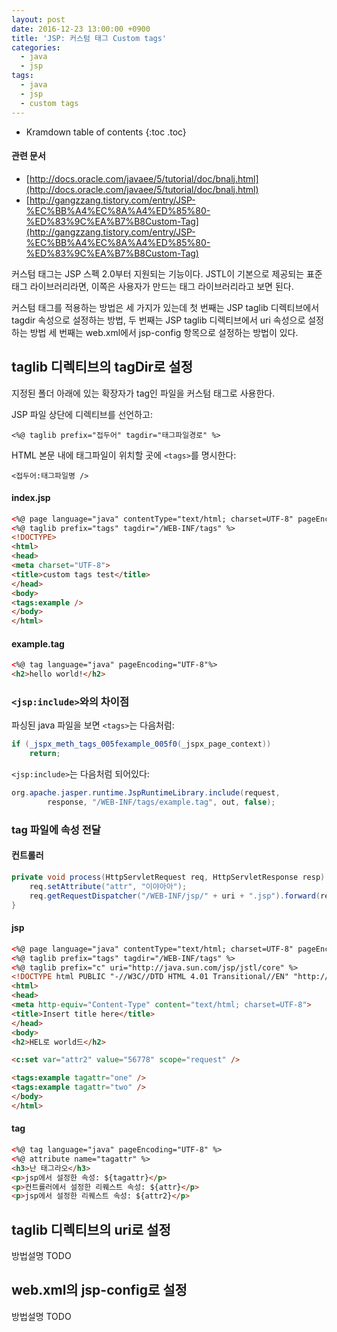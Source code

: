 ```yaml
---
layout: post
date: 2016-12-23 13:00:00 +0900
title: 'JSP: 커스텀 태그 Custom tags'
categories:
  - java
  - jsp
tags:
  - java
  - jsp
  - custom tags
---
```


* Kramdown table of contents
{:toc .toc}

#### 관련 문서

- [http://docs.oracle.com/javaee/5/tutorial/doc/bnalj.html](http://docs.oracle.com/javaee/5/tutorial/doc/bnalj.html)
- [http://gangzzang.tistory.com/entry/JSP-%EC%BB%A4%EC%8A%A4%ED%85%80-%ED%83%9C%EA%B7%B8Custom-Tag](http://gangzzang.tistory.com/entry/JSP-%EC%BB%A4%EC%8A%A4%ED%85%80-%ED%83%9C%EA%B7%B8Custom-Tag)


커스텀 태그는 JSP 스펙 2.0부터 지원되는 기능이다. JSTL이 기본으로 제공되는 표준 태그 라이브러리라면, 이쪽은 사용자가 만드는 태그 라이브러리라고 보면 된다.

커스텀 태그를 적용하는 방법은 세 가지가 있는데 첫 번째는 JSP taglib 디렉티브에서 tagdir 속성으로 설정하는 방법, 두 번째는 JSP taglib 디렉티브에서 uri 속성으로 설정하는 방법  세 번째는 web.xml에서 jsp-config 항목으로 설정하는 방법이 있다.

## taglib 디렉티브의 tagDir로 설정

지정된 폴더 아래에 있는 확장자가 tag인 파일을 커스텀 태그로 사용한다.

JSP 파일 상단에 디렉티브를 선언하고:

```
<%@ taglib prefix="접두어" tagdir="태그파일경로" %>
```

HTML 본문 내에 태그파일이 위치할 곳에 `<tags>`를 명시한다:

```
<접두어:태그파일명 />
```

#### index.jsp

```html
<%@ page language="java" contentType="text/html; charset=UTF-8" pageEncoding="UTF-8"%>
<%@ taglib prefix="tags" tagdir="/WEB-INF/tags" %>
<!DOCTYPE>
<html>
<head>
<meta charset="UTF-8">
<title>custom tags test</title>
</head>
<body>
<tags:example />
</body>
</html>
```

#### example.tag

```html
<%@ tag language="java" pageEncoding="UTF-8"%>
<h2>hello world!</h2>
```

### `<jsp:include>`와의 차이점

파싱된 java 파일을 보면 `<tags>`는 다음처럼:

```java
if (_jspx_meth_tags_005fexample_005f0(_jspx_page_context))
    return;
```

`<jsp:include>`는 다음처럼 되어있다:

```java
org.apache.jasper.runtime.JspRuntimeLibrary.include(request,
        response, "/WEB-INF/tags/example.tag", out, false);
```

### tag 파일에 속성 전달

#### 컨트롤러

```java
private void process(HttpServletRequest req, HttpServletResponse resp) throws ServletException, IOException {
    req.setAttribute("attr", "이야아아");
    req.getRequestDispatcher("/WEB-INF/jsp/" + uri + ".jsp").forward(req, resp);
}
```

#### jsp

```html
<%@ page language="java" contentType="text/html; charset=UTF-8" pageEncoding="UTF-8"%>
<%@ taglib prefix="tags" tagdir="/WEB-INF/tags" %>
<%@ taglib prefix="c" uri="http://java.sun.com/jsp/jstl/core" %>
<!DOCTYPE html PUBLIC "-//W3C//DTD HTML 4.01 Transitional//EN" "http://www.w3.org/TR/html4/loose.dtd">
<html>
<head>
<meta http-equiv="Content-Type" content="text/html; charset=UTF-8">
<title>Insert title here</title>
</head>
<body>
<h2>HEL로 world드</h2>

<c:set var="attr2" value="56778" scope="request" />

<tags:example tagattr="one" />
<tags:example tagattr="two" />
</body>
</html>
```

#### tag

```html
<%@ tag language="java" pageEncoding="UTF-8" %>
<%@ attribute name="tagattr" %>
<h3>난 태그라오</h3>
<p>jsp에서 설정한 속성: ${tagattr}</p>
<p>컨트롤러에서 설정한 리퀘스트 속성: ${attr}</p>
<p>jsp에서 설정한 리퀘스트 속성: ${attr2}</p>
```

## taglib 디렉티브의 uri로 설정

방법설명 TODO

## web.xml의 jsp-config로 설정

방법설명 TODO
